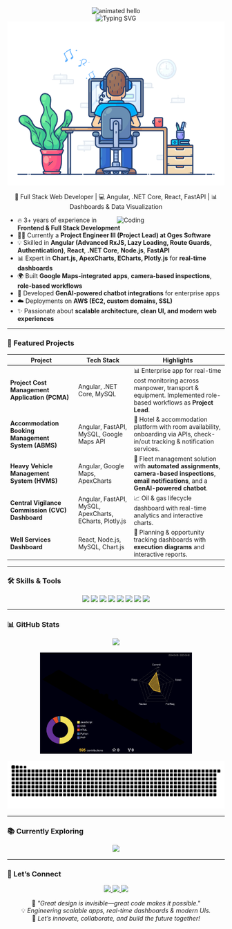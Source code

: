 <div align="center">
  <img src="https://github.com/Anmol-Baranwal/Cool-GIFs-For-GitHub/assets/74038190/9be4d344-6782-461a-b5a6-32a07bf7b34e" width="300" alt="animated hello">
</div>

<div align="center">
  <img src="https://readme-typing-svg.demolab.com?font=Fira+Code&pause=1000&color=00A2FF&center=true&vCenter=true&width=800&lines=Hi%2C+I%27m+Krishna+Singh+%F0%9F%91%8B;Full-Stack+Developer+%7C+Angular+%7C+.NET+Core;React+%7C+Node.js+%7C+FastAPI;Building+Responsive+UIs+%26+Real-Time+Dashboards;Data+Visualization+%7C+GenAI+Solutions;Always+Learning+%E2%9C%A8+Always+Improving" alt="Typing SVG" />
</div>

<div align="center">
  <img src="https://github.com/Szkrishna/Szkrishna/blob/main/assets/dev-working.gif?raw=true" alt="Development Animation" width="550" />
</div>

<p align="center">
  🚀 Full Stack Web Developer | 💻 Angular, .NET Core, React, FastAPI | 📊 Dashboards & Data Visualization  
</p>

<img align="right" alt="Coding" width="250" src="https://media.giphy.com/media/qgQUggAC3Pfv687qPC/giphy.gif" />

- 🔥 3+ years of experience in **Frontend & Full Stack Development**  
- 👨‍💼 Currently a **Project Engineer III (Project Lead) at Oges Software**  
- 💡 Skilled in **Angular (Advanced RxJS, Lazy Loading, Route Guards, Authentication)**, **React**, **.NET Core**, **Node.js**, **FastAPI**  
- 📊 Expert in **Chart.js, ApexCharts, ECharts, Plotly.js** for **real-time dashboards**  
- 🌍 Built **Google Maps-integrated apps**, **camera-based inspections**, **role-based workflows**  
- 🤖 Developed **GenAI-powered chatbot integrations** for enterprise apps  
- ☁️ Deployments on **AWS (EC2, custom domains, SSL)**  
- ✨ Passionate about **scalable architecture, clean UI, and modern web experiences**  

---

### 🧰 Featured Projects

| Project | Tech Stack | Highlights |
|---------|------------|------------|
| **Project Cost Management Application (PCMA)** | Angular, .NET Core, MySQL | 📊 Enterprise app for real-time cost monitoring across manpower, transport & equipment. Implemented role-based workflows as **Project Lead**. |
| **Accommodation Booking Management System (ABMS)** | Angular, FastAPI, MySQL, Google Maps API | 🏨 Hotel & accommodation platform with room availability, onboarding via APIs, check-in/out tracking & notification services. |
| **Heavy Vehicle Management System (HVMS)** | Angular, Google Maps, ApexCharts | 🚛 Fleet management solution with **automated assignments**, **camera-based inspections**, **email notifications**, and a **GenAI-powered chatbot**. |
| **Central Vigilance Commission (CVC) Dashboard** | Angular, FastAPI, MySQL, ApexCharts, ECharts, Plotly.js | 📈 Oil & gas lifecycle dashboard with real-time analytics and interactive charts. |
| **Well Services Dashboard** | React, Node.js, MySQL, Chart.js | 📅 Planning & opportunity tracking dashboards with **execution diagrams** and interactive reports. |

---

### 🛠️ Skills & Tools

<p align="center">
  <img src="https://img.shields.io/badge/Angular-Advanced-red?style=flat-square&logo=angular" />
  <img src="https://img.shields.io/badge/React-Developer-blue?style=flat-square&logo=react" />
  <img src="https://img.shields.io/badge/.NET%20Core-Backend-purple?style=flat-square&logo=dotnet" />
  <img src="https://img.shields.io/badge/FastAPI-High%20Performance-teal?style=flat-square&logo=fastapi" />
  <img src="https://img.shields.io/badge/Node.js-Backend-green?style=flat-square&logo=node.js" />
  <img src="https://img.shields.io/badge/MySQL-Database-orange?style=flat-square&logo=mysql" />
  <img src="https://img.shields.io/badge/TailwindCSS-Design-06B6D4?style=flat-square&logo=tailwindcss" />
  <img src="https://img.shields.io/badge/Data%20Viz-Charts%2FDashboards-blueviolet?style=flat-square&logo=plotly" />
</p>

---

### 📊 GitHub Stats

<p align="center">
  <img src="https://streak-stats.demolab.com?user=Szkrishna&theme=react&hide_border=false" width="50%" />
</p>

<p align="center">
  <img src="https://raw.githubusercontent.com/Szkrishna/Szkrishna/main/profile-3d-contrib/profile-night-rainbow.svg" style="width: 70%;" />
</p>

<p align="center">
  <img src="https://raw.githubusercontent.com/Szkrishna/Szkrishna/output/github-contribution-grid-snake-dark.svg" />
</p>

---

### 📚 Currently Exploring

<p align="center">
  <img src="https://skillicons.dev/icons?i=nextjs,docker,graphql,firebase,aws" />
</p>

---

### 🤝 Let’s Connect

<p align="center">
  <a href="mailto:krisnas9792@gmail.com" target="_blank">
    <img src="https://img.shields.io/badge/-Email-D14836?style=for-the-badge&logo=gmail&logoColor=white" />
  </a>
  <a href="https://www.linkedin.com/in/krishna-singh-5a2244196/" target="_blank">
    <img src="https://img.shields.io/badge/-Krishna%20Singh-blue?style=for-the-badge&logo=Linkedin&logoColor=white" />
  </a>
  <a href="http://krishna-singh-portfolio.tech" target="_blank">
    <img src="https://img.shields.io/badge/-Portfolio-FF7139?style=for-the-badge&logo=Firefox-Browser&logoColor=white" />
  </a>
</p>

<p align="center">
  🎯 <em>"Great design is invisible—great code makes it possible."</em><br>
  💡 <em>Engineering scalable apps, real-time dashboards & modern UIs.</em><br>
  🚀 <em>Let’s innovate, collaborate, and build the future together!</em>
</p>
